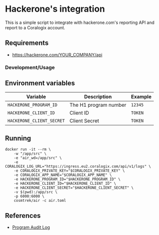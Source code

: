 # Hackerone's integration

This is a simple script to integrate with hackerone.com's reporting API and report to a Coralogix account.

## Requirements

- https://hackerone.com/YOUR_COMPANY/api

### Development/Usage

## Environment variables

| Variable | Description           | Example |
|----------|-----------------------|---------|
 | `HACKERONE_PROGRAM_ID` | The H1 program number | `12345` |
 | `HACKERONE_CLIENT_ID` | Client ID             | `TOKEN` |
 | `HACKERONE_CLIENT_SECRET` | Client Secret         | `TOKEN` |

## Running

```
docker run -it --rm \
    -w "/app/src" \
    -e "air_wd=/app/src" \
    -e CORALOGIX_LOG_URL="https://ingress.eu2.coralogix.com/api/v1/logs" \
    -e CORALOGIX_PRIVATE_KEY="$CORALOGIX_PRIVATE_KEY" \
    -e CORALOGIX_APP_NAME="$CORALOGIX_APP_NAME" \
    -e HACKERONE_PROGRAM_ID="$HACKERONE_PROGRAM_ID" \
    -e HACKERONE_CLIENT_ID="$HACKERONE_CLIENT_ID" \
    -e HACKERONE_CLIENT_SECRET="$HACKERONE_CLIENT_SECRET" \
    -v $(pwd):/app/src \
    -p 6000:6000 \
    cosmtrek/air -c air.toml
```

## References

- [Program Audit Log](https://api.hackerone.com/customer-resources/#programs-get-audit-log)
